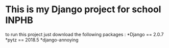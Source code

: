 # This is my Django project for school INPHB

to run this project just download the following packages :
  *Django == 2.0.7
  *pytz == 2018.5
  *django-annoying
  
